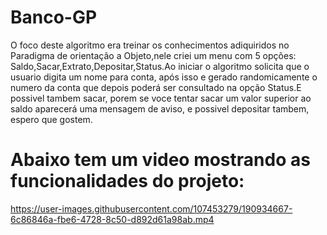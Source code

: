 
# Banco-GP

O foco deste algoritmo era treinar os conhecimentos adiquiridos no Paradigma de orientação a Objeto,nele criei um menu com 5 opções: Saldo,Sacar,Extrato,Depositar,Status.Ao iniciar o algoritmo solicita que o usuario digita um nome para conta, após isso e gerado randomicamente o numero da conta que depois poderá ser consultado na opção Status.E possivel tambem sacar, porem se voce tentar sacar um valor superior ao saldo aparecerá uma mensagem de aviso, e possivel depositar tambem, espero que gostem.

# Abaixo tem um video mostrando as funcionalidades do projeto:


https://user-images.githubusercontent.com/107453279/190934667-6c86846a-fbe6-4728-8c50-d892d61a98ab.mp4

